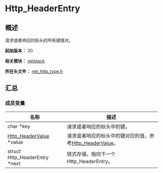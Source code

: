# Http_HeaderEntry
<!--Kit: Network Kit-->
<!--Subsystem: Communication-->
<!--Owner: @wmyao_mm-->
<!--Designer: @guo-min_net-->
<!--Tester: @tongxilin-->
<!--Adviser: @zhang_yixin13-->
## 概述

请求或者响应的标头的所有键值对。

**起始版本：** 20

**相关模块：** [netstack](capi-netstack.md)

**所在头文件：** [net_http_type.h](capi-net-http-type-h.md)

## 汇总

### 成员变量

| 名称 | 描述 |
| -- | -- |
| char *key | 请求或者响应的标头中的键。 |
| [Http_HeaderValue](capi-netstack-http-headervalue.md) *value | 请求或者响应的标头中的键对应的值，参考[Http_HeaderValue](capi-netstack-http-headervalue.md)。 |
| struct Http_HeaderEntry *next | 链式存储。指向下一个Http_HeaderEntry。


